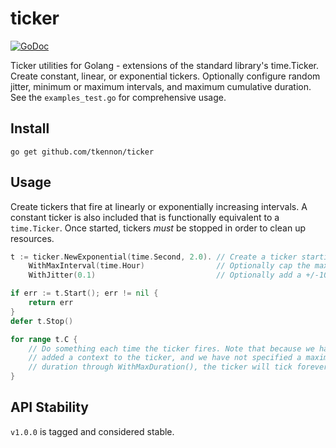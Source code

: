 # ticker

[![GoDoc](https://godoc.org/github.com/tkennon/ticker?status.svg)](https://godoc.org/github.com/tkennon/ticker)

Ticker utilities for Golang - extensions of the standard library's time.Ticker.
Create constant, linear, or exponential tickers. Optionally configure random
jitter, minimum or maximum intervals, and maximum cumulative duration. See the
`examples_test.go` for comprehensive usage.

## Install

`go get github.com/tkennon/ticker`

## Usage

Create tickers that fire at linearly or exponentially increasing intervals. A
constant ticker is also included that is functionally equivalent to a
`time.Ticker`. Once started, tickers _must_ be stopped in order to clean up
resources.

```go
t := ticker.NewExponential(time.Second, 2.0). // Create a ticker starting at one second whose intervals double each time it fires.
    WithMaxInterval(time.Hour)                // Optionally cap the maximum interval to an hour.
    WithJitter(0.1)                           // Optionally add a +/-10% jitter to each interval.

if err := t.Start(); err != nil {
    return err
}
defer t.Stop()

for range t.C {
    // Do something each time the ticker fires. Note that because we have not
    // added a context to the ticker, and we have not specified a maximum total
    // duration through WithMaxDuration(), the ticker will tick forever.
}
```

## API Stability

`v1.0.0` is tagged and considered stable.
